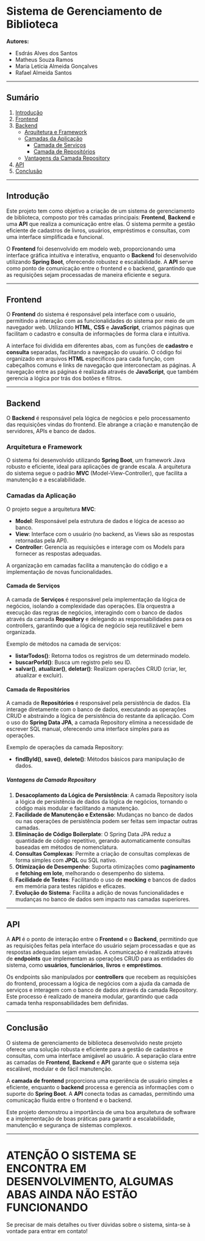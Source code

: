 # Sistema de Gerenciamento de Biblioteca


**Autores:**
- Esdrás Alves dos Santos
- Matheus Souza Ramos
- Maria Letícia Almeida Gonçalves
- Rafael Almeida Santos

---

## Sumário

1. [Introdução](#introdução)
2. [Frontend](#frontend)
3. [Backend](#backend)
   - [Arquitetura e Framework](#arquitetura-e-framework)
   - [Camadas da Aplicação](#camadas-da-aplicação)
     - [Camada de Serviços](#camada-de-serviços)
     - [Camada de Repositórios](#camada-de-repositórios)
   - [Vantagens da Camada Repository](#vantagens-da-camada-repository)
4. [API](#api)
5. [Conclusão](#conclusão)

---

## Introdução

Este projeto tem como objetivo a criação de um sistema de gerenciamento de biblioteca, composto por três camadas principais: **Frontend**, **Backend** e uma **API** que realiza a comunicação entre elas. O sistema permite a gestão eficiente de cadastros de livros, usuários, empréstimos e consultas, com uma interface simplificada e funcional.

O **Frontend** foi desenvolvido em modelo web, proporcionando uma interface gráfica intuitiva e interativa, enquanto o **Backend** foi desenvolvido utilizando **Spring Boot**, oferecendo robustez e escalabilidade. A **API** serve como ponto de comunicação entre o frontend e o backend, garantindo que as requisições sejam processadas de maneira eficiente e segura.

---

## Frontend

O **Frontend** do sistema é responsável pela interface com o usuário, permitindo a interação com as funcionalidades do sistema por meio de um navegador web. Utilizando **HTML**, **CSS** e **JavaScript**, criamos páginas que facilitam o cadastro e consulta de informações de forma clara e intuitiva.

A interface foi dividida em diferentes abas, com as funções de **cadastro** e **consulta** separadas, facilitando a navegação do usuário. O código foi organizado em arquivos **HTML** específicos para cada função, com cabeçalhos comuns e links de navegação que interconectam as páginas. A navegação entre as páginas é realizada através de **JavaScript**, que também gerencia a lógica por trás dos botões e filtros.

---

## Backend

O **Backend** é responsável pela lógica de negócios e pelo processamento das requisições vindas do frontend. Ele abrange a criação e manutenção de servidores, APIs e banco de dados.

### Arquitetura e Framework

O sistema foi desenvolvido utilizando **Spring Boot**, um framework Java robusto e eficiente, ideal para aplicações de grande escala. A arquitetura do sistema segue o padrão **MVC** (Model-View-Controller), que facilita a manutenção e a escalabilidade.

### Camadas da Aplicação

O projeto segue a arquitetura **MVC**:
- **Model**: Responsável pela estrutura de dados e lógica de acesso ao banco.
- **View**: Interface com o usuário (no backend, as Views são as respostas retornadas pela API).
- **Controller**: Gerencia as requisições e interage com os Models para fornecer as respostas adequadas.

A organização em camadas facilita a manutenção do código e a implementação de novas funcionalidades.

#### Camada de Serviços

A camada de **Serviços** é responsável pela implementação da lógica de negócios, isolando a complexidade das operações. Ela orquestra a execução das regras de negócios, interagindo com o banco de dados através da camada **Repository** e delegando as responsabilidades para os controllers, garantindo que a lógica de negócio seja reutilizável e bem organizada.

Exemplo de métodos na camada de serviços:
- **listarTodos()**: Retorna todos os registros de um determinado modelo.
- **buscarPorId()**: Busca um registro pelo seu ID.
- **salvar()**, **atualizar()**, **deletar()**: Realizam operações CRUD (criar, ler, atualizar e excluir).

#### Camada de Repositórios

A camada de **Repositórios** é responsável pela persistência de dados. Ela interage diretamente com o banco de dados, executando as operações CRUD e abstraindo a lógica de persistência do restante da aplicação. Com o uso do **Spring Data JPA**, a camada Repository elimina a necessidade de escrever SQL manual, oferecendo uma interface simples para as operações.

Exemplo de operações da camada Repository:
- **findById()**, **save()**, **delete()**: Métodos básicos para manipulação de dados.

##### Vantagens da Camada Repository

1. **Desacoplamento da Lógica de Persistência**: A camada Repository isola a lógica de persistência de dados da lógica de negócios, tornando o código mais modular e facilitando a manutenção.
2. **Facilidade de Manutenção e Extensão**: Mudanças no banco de dados ou nas operações de persistência podem ser feitas sem impactar outras camadas.
3. **Eliminação de Código Boilerplate**: O Spring Data JPA reduz a quantidade de código repetitivo, gerando automaticamente consultas baseadas em métodos de nomenclatura.
4. **Consultas Complexas**: Permite a criação de consultas complexas de forma simples com **JPQL** ou SQL nativo.
5. **Otimização de Desempenho**: Suporta otimizações como **paginamento** e **fetching em lote**, melhorando o desempenho do sistema.
6. **Facilidade de Testes**: Facilitando o uso de **mocking** e bancos de dados em memória para testes rápidos e eficazes.
7. **Evolução do Sistema**: Facilita a adição de novas funcionalidades e mudanças no banco de dados sem impacto nas camadas superiores.

---

## API

A **API** é o ponto de interação entre o **Frontend** e o **Backend**, permitindo que as requisições feitas pela interface do usuário sejam processadas e que as respostas adequadas sejam enviadas. A comunicação é realizada através de **endpoints** que implementam as operações CRUD para as entidades do sistema, como **usuários**, **funcionários**, **livros** e **empréstimos**.

Os endpoints são manipulados por **controllers** que recebem as requisições do frontend, processam a lógica de negócios com a ajuda da camada de serviços e interagem com o banco de dados através da camada Repository. Este processo é realizado de maneira modular, garantindo que cada camada tenha responsabilidades bem definidas.

---

## Conclusão

O sistema de gerenciamento de biblioteca desenvolvido neste projeto oferece uma solução robusta e eficiente para a gestão de cadastros e consultas, com uma interface amigável ao usuário. A separação clara entre as camadas de **Frontend**, **Backend** e **API** garante que o sistema seja escalável, modular e de fácil manutenção.

A **camada de frontend** proporciona uma experiência de usuário simples e eficiente, enquanto o **backend** processa e gerencia as informações com o suporte do **Spring Boot**. A **API** conecta todas as camadas, permitindo uma comunicação fluida entre o frontend e o backend.

Este projeto demonstrou a importância de uma boa arquitetura de software e a implementação de boas práticas para garantir a escalabilidade, manutenção e segurança de sistemas complexos.

---


# **ATENÇÃO O SISTEMA SE ENCONTRA EM DESENVOLVIMENTO, ALGUMAS ABAS AINDA NÃO ESTÃO FUNCIONANDO** 

Se precisar de mais detalhes ou tiver dúvidas sobre o sistema, sinta-se à vontade para entrar em contato!
